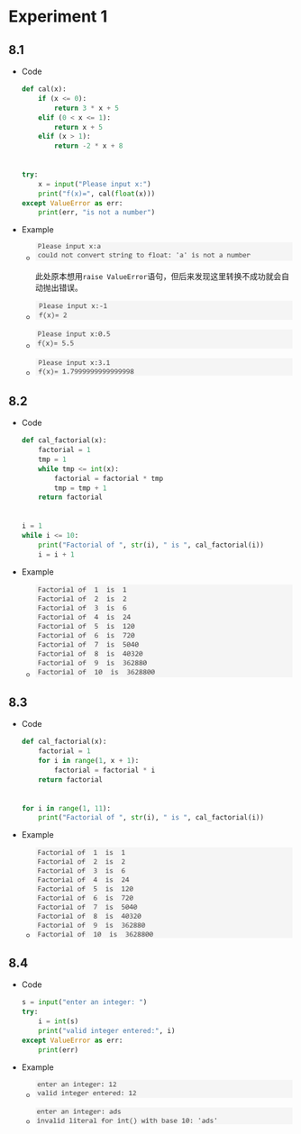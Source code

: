 # Experiment 1

## 8.1

- Code

  ```python
  def cal(x):
      if (x <= 0):
          return 3 * x + 5
      elif (0 < x <= 1):
          return x + 5
      elif (x > 1):
          return -2 * x + 8
  
  
  try:
      x = input("Please input x:")
      print("f(x)=", cal(float(x)))
  except ValueError as err:
      print(err, "is not a number")
  
  ```

- Example

  - ![image-20210915165816841](images/image-20210915165816841.png)

    此处原本想用`raise ValueError`语句，但后来发现这里转换不成功就会自动抛出错误。

  - ![image-20210915165657480](images/image-20210915165657480.png)
  - ![image-20210915170132850](images/image-20210915170132850.png)
  - ![image-20210915170150920](images/image-20210915170150920.png)

## 8.2

- Code

  ```python
  def cal_factorial(x):
      factorial = 1
      tmp = 1
      while tmp <= int(x):
          factorial = factorial * tmp
          tmp = tmp + 1
      return factorial
  
  
  i = 1
  while i <= 10:
      print("Factorial of ", str(i), " is ", cal_factorial(i))
      i = i + 1
  
  ```

- Example
  - ![image-20210915170555995](images/image-20210915170555995.png)

## 8.3

- Code

  ```python
  def cal_factorial(x):
      factorial = 1
      for i in range(1, x + 1):
          factorial = factorial * i
      return factorial
  
  
  for i in range(1, 11):
      print("Factorial of ", str(i), " is ", cal_factorial(i))
  
  ```

- Example
  - ![image-20210915171013988](images/image-20210915171013988.png)

## 8.4

- Code

  ```python
  s = input("enter an integer: ")
  try:
      i = int(s)
      print("valid integer entered:", i)
  except ValueError as err:
      print(err)
  
  ```

- Example
  - ![image-20210915171102830](images/image-20210915171102830.png)

  - ![image-20210915171113944](images/image-20210915171113944.png)

    
